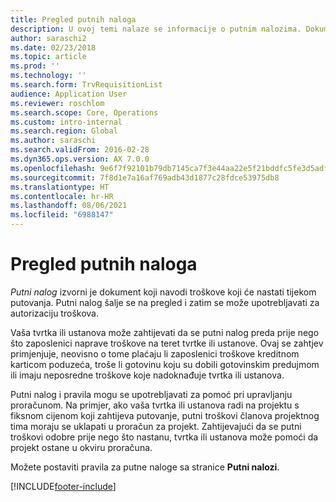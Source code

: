```yaml
---
title: Pregled putnih naloga
description: U ovoj temi nalaze se informacije o putnim nalozima. Dokumentacija putnog naloga planirala je putne troškove.
author: saraschi2
ms.date: 02/23/2018
ms.topic: article
ms.prod: ''
ms.technology: ''
ms.search.form: TrvRequisitionList
audience: Application User
ms.reviewer: roschlom
ms.search.scope: Core, Operations
ms.custom: intro-internal
ms.search.region: Global
ms.author: saraschi
ms.search.validFrom: 2016-02-28
ms.dyn365.ops.version: AX 7.0.0
ms.openlocfilehash: 9e6f7f92101b79db7145ca7f3e44aa22e5f21bddfc5fe3d5adfa765fe37b8fd8
ms.sourcegitcommit: 7f8d1e7a16af769adb43d1877c28fdce53975db8
ms.translationtype: HT
ms.contentlocale: hr-HR
ms.lasthandoff: 08/06/2021
ms.locfileid: "6988147"
---
```

# <a name="travel-requisitions-overview"></a>Pregled putnih naloga

*Putni nalog* izvorni je dokument koji navodi troškove koji će nastati tijekom putovanja. Putni nalog šalje se na pregled i zatim se može upotrebljavati za autorizaciju troškova.

Vaša tvrtka ili ustanova može zahtijevati da se putni nalog preda prije nego što zaposlenici naprave troškove na teret tvrtke ili ustanove. Ovaj se zahtjev primjenjuje, neovisno o tome plaćaju li zaposlenici troškove kreditnom karticom poduzeća, troše li gotovinu koju su dobili gotovinskim predujmom ili imaju neposredne troškove koje nadoknađuje tvrtka ili ustanova.

Putni nalog i pravila mogu se upotrebljavati za pomoć pri upravljanju proračunom. Na primjer, ako vaša tvrtka ili ustanova radi na projektu s fiksnom cijenom koji zahtijeva putovanje, putni troškovi članova projektnog tima moraju se uklapati u proračun za projekt. Zahtijevajući da se putni troškovi odobre prije nego što nastanu, tvrtka ili ustanova može pomoći da projekt ostane u okviru proračuna.

Možete postaviti pravila za putne naloge sa stranice **Putni nalozi**.


[!INCLUDE[footer-include](../includes/footer-banner.md)]